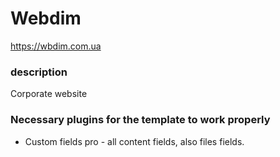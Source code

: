 # Webdim
https://wbdim.com.ua

### description

Corporate website

### Necessary plugins for the template to work properly

* Custom fields pro - all content fields, also files fields.
